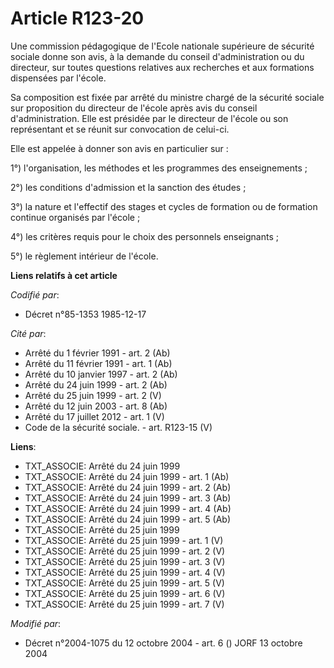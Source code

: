 # Article R123-20

Une commission pédagogique de l'Ecole nationale supérieure de sécurité sociale donne son avis, à la demande du conseil
d'administration ou du directeur, sur toutes questions relatives aux recherches et aux formations dispensées par l'école.

Sa composition est fixée par arrêté du ministre chargé de la sécurité sociale sur proposition du directeur de l'école après
avis du conseil d'administration. Elle est présidée par le directeur de l'école ou son représentant et se réunit sur
convocation de celui-ci.

Elle est appelée à donner son avis en particulier sur : 

1°) l'organisation, les méthodes et les programmes des enseignements ; 

2°) les conditions d'admission et la sanction des études ; 

3°) la nature et l'effectif des stages et cycles de formation ou de formation continue organisés par l'école ; 

4°) les critères requis pour le choix des personnels enseignants ;

5°) le règlement intérieur de l'école.

**Liens relatifs à cet article**

_Codifié par_:

  - Décret n°85-1353 1985-12-17

_Cité par_:

  - Arrêté du 1 février 1991 - art. 2 (Ab)
  - Arrêté du 11 février 1991 - art. 1 (Ab)
  - Arrêté du 10 janvier 1997 - art. 2 (Ab)
  - Arrêté du 24 juin 1999 - art. 2 (Ab)
  - Arrêté du 25 juin 1999 - art. 2 (V)
  - Arrêté du 12 juin 2003 - art. 8 (Ab)
  - Arrêté du 17 juillet 2012 - art. 1 (V)
  - Code de la sécurité sociale. - art. R123-15 (V)

**Liens**:

  - TXT_ASSOCIE: Arrêté du 24 juin 1999
  - TXT_ASSOCIE: Arrêté du 24 juin 1999 - art. 1 (Ab)
  - TXT_ASSOCIE: Arrêté du 24 juin 1999 - art. 2 (Ab)
  - TXT_ASSOCIE: Arrêté du 24 juin 1999 - art. 3 (Ab)
  - TXT_ASSOCIE: Arrêté du 24 juin 1999 - art. 4 (Ab)
  - TXT_ASSOCIE: Arrêté du 24 juin 1999 - art. 5 (Ab)
  - TXT_ASSOCIE: Arrêté du 25 juin 1999
  - TXT_ASSOCIE: Arrêté du 25 juin 1999 - art. 1 (V)
  - TXT_ASSOCIE: Arrêté du 25 juin 1999 - art. 2 (V)
  - TXT_ASSOCIE: Arrêté du 25 juin 1999 - art. 3 (V)
  - TXT_ASSOCIE: Arrêté du 25 juin 1999 - art. 4 (V)
  - TXT_ASSOCIE: Arrêté du 25 juin 1999 - art. 5 (V)
  - TXT_ASSOCIE: Arrêté du 25 juin 1999 - art. 6 (V)
  - TXT_ASSOCIE: Arrêté du 25 juin 1999 - art. 7 (V)

_Modifié par_:

  - Décret n°2004-1075 du 12 octobre 2004 - art. 6 () JORF 13 octobre 2004
